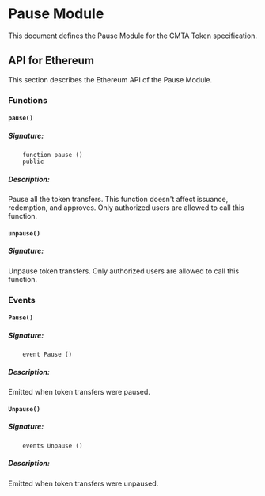 # Pause Module

This document defines the Pause Module for the CMTA Token specification.


## API for Ethereum

This section describes the Ethereum API of the Pause Module.

### Functions

#### `pause()`

##### Signature:

```solidity
    function pause ()
    public
```

##### Description:

Pause all the token transfers.
This function doesn't affect issuance, redemption, and approves.
Only authorized users are allowed to call this function.

#### `unpause()`

##### Signature:

Unpause token transfers.
Only authorized users are allowed to call this function.

### Events

#### `Pause()`

##### Signature:

```solidity
    event Pause ()
```

##### Description:

Emitted when token transfers were paused.

#### `Unpause()`

##### Signature:

```solidity
    events Unpause ()
```

##### Description:

Emitted when token transfers were unpaused.
